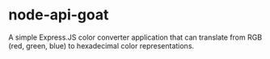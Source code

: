 # node-api-goat
A simple Express.JS color converter application that can translate from RGB (red, green, blue) to hexadecimal color representations.
